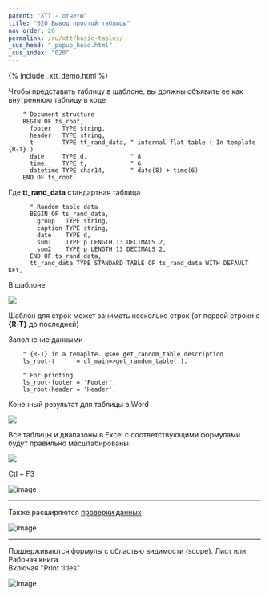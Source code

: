 ```yaml
---
parent: "XTT - отчеты"
title: "020 Вывод простой таблицы"
nav_order: 20
permalink: /ru/xtt/basic-tables/
_cus_head: "_popup_head.html"
_cus_index: "020"
---
```


{% include _xtt_demo.html %}

Чтобы представить таблицу в шаблоне, вы должны объявить ее как внутреннюю таблицу в коде
```abap
    " Document structure
    BEGIN OF ts_root,
      footer   TYPE string,
      header   TYPE string,
      t        TYPE tt_rand_data, " internal flat table ( In template {R-T} )
      date     TYPE d,            " 8
      time     TYPE t,            " 6
      datetime TYPE char14,       " date(8) + time(6)
    END OF ts_root.
```
Где **tt_rand_data** стандартная таблица
```abap
      " Random table data
      BEGIN OF ts_rand_data,
        group   TYPE string,
        caption TYPE string,
        date    TYPE d,
        sum1    TYPE p LENGTH 13 DECIMALS 2,
        sum2    TYPE p LENGTH 13 DECIMALS 2,
      END OF ts_rand_data,
      tt_rand_data TYPE STANDARD TABLE OF ts_rand_data WITH DEFAULT KEY,
```
В шаблоне

![](https://raw.githubusercontent.com/wiki/bizhuka/xtt/img/basic_table_templ.png)

Шаблон для строк может занимать несколько строк (от первой строки с **{R-T}** до последней)

Заполнение данными

```abap
    " {R-T} in a temaplte. @see get_random_table description
    ls_root-t      = cl_main=>get_random_table( ).

    " For printing
    ls_root-footer = 'Footer'.
    ls_root-header = 'Header'.
```

Конечный результат для таблицы в Word

![](https://raw.githubusercontent.com/wiki/bizhuka/xtt/img/basic_table_word.png)


Все таблицы и диапазоны в Excel с соответствующими формулами будут правильно масштабированы.

![](https://raw.githubusercontent.com/wiki/bizhuka/xtt/img/basic_table_01.png)


Ctl + F3

![image](https://user-images.githubusercontent.com/36256417/108593671-4fc16200-739f-11eb-96d3-bd7b96169446.png)


***

Также расширяются [проверки данных](https://support.microsoft.com/en-us/office/apply-data-validation-to-cells-29fecbcc-d1b9-42c1-9d76-eff3ce5f7249)

![image](https://user-images.githubusercontent.com/36256417/108593426-d07f5e80-739d-11eb-8b31-bf5e014451a8.png)

***

Поддерживаются формулы с областью видимости (scope). Лист или Рабочая книга\
Включая "Print titles"

![image](https://user-images.githubusercontent.com/36256417/108593559-9cf10400-739e-11eb-83db-d5a7079f65ee.png)

